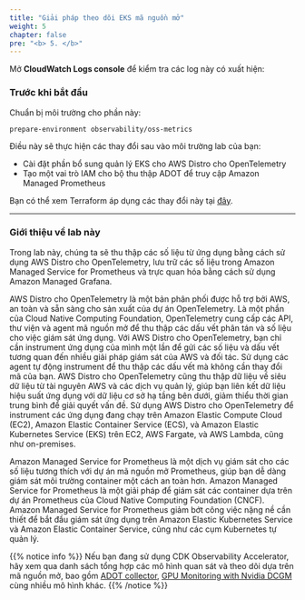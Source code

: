 ```yaml
---
title: "Giải pháp theo dõi EKS mã nguồn mở"
weight: 5
chapter: false
pre: "<b> 5. </b>"
---
```


Mở **CloudWatch Logs console** để kiểm tra các log này có xuất hiện:

### Trước khi bắt đầu
Chuẩn bị môi trường cho phần này:

```
prepare-environment observability/oss-metrics
```


Điều này sẽ thực hiện các thay đổi sau vào môi trường lab của bạn:

- Cài đặt phần bổ sung quản lý EKS cho AWS Distro cho OpenTelemetry
- Tạo một vai trò IAM cho bộ thu thập ADOT để truy cập Amazon Managed Prometheus

Bạn có thể xem Terraform áp dụng các thay đổi này tại [đây](link).

---

### Giới thiệu về lab này

Trong lab này, chúng ta sẽ thu thập các số liệu từ ứng dụng bằng cách sử dụng AWS Distro cho OpenTelemetry, lưu trữ các số liệu trong Amazon Managed Service for Prometheus và trực quan hóa bằng cách sử dụng Amazon Managed Grafana.

AWS Distro cho OpenTelemetry là một bản phân phối được hỗ trợ bởi AWS, an toàn và sẵn sàng cho sản xuất của dự án OpenTelemetry. Là một phần của Cloud Native Computing Foundation, OpenTelemetry cung cấp các API, thư viện và agent mã nguồn mở để thu thập các dấu vết phân tán và số liệu cho việc giám sát ứng dụng. Với AWS Distro cho OpenTelemetry, bạn chỉ cần instrument ứng dụng của mình một lần để gửi các số liệu và dấu vết tương quan đến nhiều giải pháp giám sát của AWS và đối tác. Sử dụng các agent tự động instrument để thu thập các dấu vết mà không cần thay đổi mã của bạn. AWS Distro cho OpenTelemetry cũng thu thập dữ liệu về siêu dữ liệu từ tài nguyên AWS và các dịch vụ quản lý, giúp bạn liên kết dữ liệu hiệu suất ứng dụng với dữ liệu cơ sở hạ tầng bên dưới, giảm thiểu thời gian trung bình để giải quyết vấn đề. Sử dụng AWS Distro cho OpenTelemetry để instrument các ứng dụng đang chạy trên Amazon Elastic Compute Cloud (EC2), Amazon Elastic Container Service (ECS), và Amazon Elastic Kubernetes Service (EKS) trên EC2, AWS Fargate, và AWS Lambda, cũng như on-premises.

Amazon Managed Service for Prometheus là một dịch vụ giám sát cho các số liệu tương thích với dự án mã nguồn mở Prometheus, giúp bạn dễ dàng giám sát môi trường container một cách an toàn hơn. Amazon Managed Service for Prometheus là một giải pháp để giám sát các container dựa trên dự án Prometheus của Cloud Native Computing Foundation (CNCF). Amazon Managed Service for Prometheus giảm bớt công việc nặng nề cần thiết để bắt đầu giám sát ứng dụng trên Amazon Elastic Kubernetes Service và Amazon Elastic Container Service, cũng như các cụm Kubernetes tự quản lý.

{{% notice info %}}
Nếu bạn đang sử dụng CDK Observability Accelerator, hãy xem qua danh sách tổng hợp các mô hình quan sát và theo dõi dựa trên mã nguồn mở, bao gồm [ADOT collector](https://aws-observability.github.io/cdk-aws-observability-accelerator/patterns/existing-eks-observability-accelerators/existing-eks-adotmetrics-collection-observability/), [GPU Monitoring with Nvidia DCGM](https://aws-observability.github.io/cdk-aws-observability-accelerator/patterns/single-new-eks-observability-accelerators/single-new-eks-gpu-opensource-observability/) cùng nhiều mô hình khác.
{{% /notice %}}
